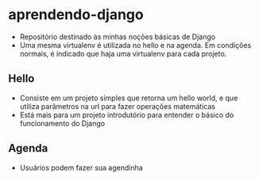 # aprendendo-django

- Repositório destinado às minhas noções básicas de Django
- Uma mesma virtualenv é utilizada no hello e na agenda. Em condições normais, é indicado que haja uma virtualenv para cada projeto.

## Hello 
- Consiste em um projeto simples que retorna um hello world, e que utiliza parâmetros na url para fazer operações matemáticas
- Está mais para um projeto introdutório para entender o básico do funcionamento do Django

## Agenda
- Usuários podem fazer sua agendinha